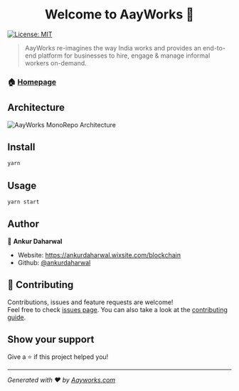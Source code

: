 <h1 align="center">Welcome to AayWorks 👋</h1>
<p>
  <a href="#" target="_blank">
    <img alt="License: MIT" src="https://img.shields.io/badge/License-MIT-yellow.svg" />
  </a>
</p>

> AayWorks re-imagines the way India works and provides an end-to-end platform for businesses to hire, engage & manage informal workers on-demand.

### 🏠 [Homepage](https://aayworks.com)

## Architecture

<img alt="AayWorks MonoRepo Architecture" src="https://github.com/aayworks/aayworks/blob/master/architecture.png" />

## Install

```sh
yarn
```

## Usage

```sh
yarn start
```

## Author

👤 **Ankur Daharwal**

* Website: https://ankurdaharwal.wixsite.com/blockchain
* Github: [@ankurdaharwal](https://github.com/ankurdaharwal)

## 🤝 Contributing

Contributions, issues and feature requests are welcome!<br />Feel free to check [issues page](https://github.com/aayworks/aayworks/issues). You can also take a look at the [contributing guide](https://aayworks.slite.com/app/channels/IKPHtX50vD/notes/kJK7FxGjz2).

## Show your support

Give a ⭐️ if this project helped you!

***
_Generated with ❤️ by [Aayworks.com](https://aayworks.com)_
